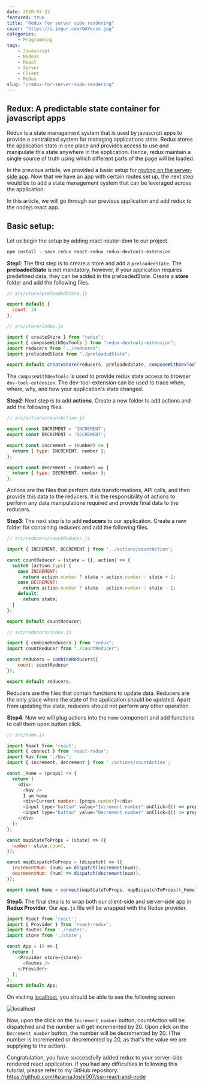 ```yaml
---
date: 2020-07-23
featured: true
title: "Redux for server side rendering"
cover: "https://i.imgur.com/OAYeczv.jpg"
categories: 
    - Programming
tags:
    - Javascript
    - NodeJs
    - React
    - Server
    - Client
    - Redux
slug: "/redux-for-server-side-rendering"
---
```


## Redux: A predictable state container for javascript apps

Redux is a state management system that is used by javascript apps to provide a centralized system for managing applications state. Redux stores the application state in one place and provides access to use and manipulate this state anywhere in the application. Hence, redux maintain a single source of truth using which different parts of the page will be loaded.

In the previous article, we provided a basic setup for [routing on the server-side app](/routing-with-react-and-nodejs). Now that we have an app with certain routes set up, the next step would be to add a state management system that can be leveraged across the application.

In this article, we will go through our previous application and add redux to the nodejs react app.

## Basic setup: 

Let us begin the setup by adding react-router-dom to our project.

```javascript
npm install --save redux react-redux redux-devtools-extension
```

**Step1**: The first step is to create a store and add a `preloadedState`. The **preloadedState** is not mandatory, however, if your application requires predefined data, they can be added in the preloadedState. Create a **store** folder and add the following files.

```javascript
// src/store/preloadedState.js

export default {
  count: 34
};
```

```javascript
// src/store/index.js

import { createStore } from "redux";
import { composeWithDevTools } from "redux-devtools-extension";
import reducers from "../reducers";
import preloadedState from "./preloadedState";

export default createStore(reducers, preloadedState, composeWithDevTools();
```

The `composeWithDevTools` is used to provide redux state access to browser `dev-tool-extension`. The dev-tool-extension can be used to trace when, where, why, and how your application's state changed.

**Step2**: Next step is to add **actions**. Create a new folder to add actions and add the following files.

```javascript
// src/actions/countAction.js

export const INCREMENT = 'INCREMENT';
export const DECREMENT = 'DECREMENT';

export const increment = (number) => {
  return { type: INCREMENT, number };
};

export const decrement = (number) => {
  return { type: DECREMENT, number };
};
```

Actions are the files that perform data transformations, API calls, and then provide this data to the reducers. It is the responsibility of actions to perform any data manipulations required and provide final data to the reducers.

**Step3**: The next step is to add **reducers** to our application. Create a new folder for containing reducers and add the following files.

```javascript
// src/reducers/countReducer.js

import { INCREMENT, DECREMENT } from '../actions/countAction';

const countReducer = (state = {}, action) => {
  switch (action.type) {
    case INCREMENT:
      return action.number ? state + action.number : state + 1;
    case DECREMENT:
      return action.number ? state - action.number : state - 1;
    default:
      return state;
  }
};

export default countReducer;
```

```javascript
// src/reducers/index.js

import { combineReducers } from "redux";
import countReducer from "./countReducer";

const reducers = combineReducers({
    count: countReducer
});

export default reducers;
```

Reducers are the files that contain functions to update data. Reducers are the only place where the state of the application should be updated. Apart from updating the state, reducers should not perform any other operation.

**Step4**: Now we will plug actions into the `Home` component and add functions to call them upon button click.

```javascript
// src/Home.js

import React from 'react';
import { connect } from 'react-redux';
import Nav from './Nav';
import { increment, decrement } from './actions/countAction';

const _Home = (props) => {
  return (
    <div>
      <Nav />
      I am home
      <div>Current number: {props.number}</div>
      <input type="button" value="Increment number" onClick={() => props.incrementNum(20)} />
      <input type="button" value="Decrement number" onClick={() => props.decrementNum(20)} />
    </div>
  );
};

const mapStateToProps = (state) => ({
  number: state.count,
});

const mapDispatchToProps = (dispatch) => ({
  incrementNum: (num) => dispatch(increment(num)),
  decrementNum: (num) => dispatch(decrement(num)),
});

export const Home = connect(mapStateToProps, mapDispatchToProps)(_Home);
```

**Step5**: The final step is to wrap both our client-side and server-side app in **Redux Provider**. Our `App.js` file will be wrapped with the Redux provider.

```javascript
import React from 'react';
import { Provider } from 'react-redux';
import Routes from './routes';
import store from './store';

const App = () => {
  return (
    <Provider store={store}>
      <Routes />
    </Provider>
  );
};
export default App;
```

On visiting [localhost](http://localhost:5001/), you should be able to see the following screen

![localhost](https://i.imgur.com/z8YsZYL.png)

Now, upon the click on the `Increment number` button, countAction will be dispatched and the number will get incremented by 20. Upon click on the `Decrement number` button, the number will be decremented by 20. (The number is incremented or decremented by 20, as that's the value we are supplying to the action).

Congratulation, you have successfully added redux to your server-side rendered react application. If you had any difficulties in following this tutorial, please refer to my GitHub repository: https://github.com/AparnaJoshi007/ssr-react-and-node
